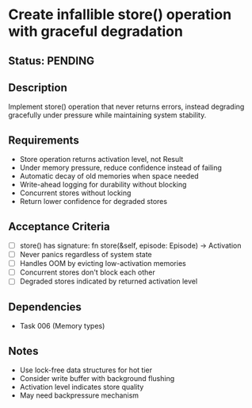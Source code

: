# Create infallible store() operation with graceful degradation

## Status: PENDING

## Description
Implement store() operation that never returns errors, instead degrading gracefully under pressure while maintaining system stability.

## Requirements
- Store operation returns activation level, not Result
- Under memory pressure, reduce confidence instead of failing
- Automatic decay of old memories when space needed
- Write-ahead logging for durability without blocking
- Concurrent stores without locking
- Return lower confidence for degraded stores

## Acceptance Criteria
- [ ] store() has signature: fn store(&self, episode: Episode) -> Activation
- [ ] Never panics regardless of system state
- [ ] Handles OOM by evicting low-activation memories
- [ ] Concurrent stores don't block each other
- [ ] Degraded stores indicated by returned activation level

## Dependencies
- Task 006 (Memory types)

## Notes
- Use lock-free data structures for hot tier
- Consider write buffer with background flushing
- Activation level indicates store quality
- May need backpressure mechanism